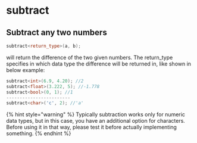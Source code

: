 # subtract

## Subtract any two numbers

```cpp
subtract<return_type>(a, b);
```

will return the difference of the two given numbers. The return\_type specifies in which data type the difference will be returned in, like shown in below example:&#x20;

```cpp
subtract<int>(6.9, 4.20); //2
subtract<float>(3.222, 5); //-1.778
subtract<bool>(0, 1); //1
------------------------
subtract<char>('c', 2); //'a'
```

{% hint style="warning" %}
Typically subtraction works only for numeric data types, but in this case, you have an additional option for characters. Before using it in that way, please test it before actually implementing something.&#x20;
{% endhint %}
